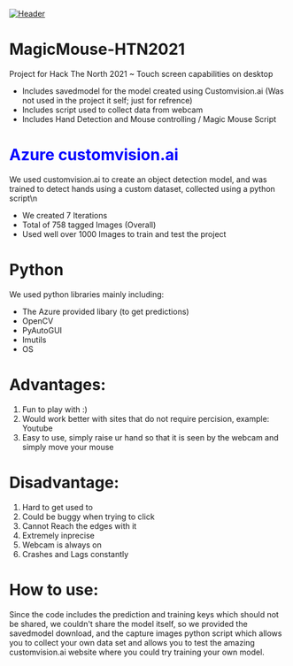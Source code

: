 [![Header](https://raw.githubusercontent.com/MostafaH04/MagicMouse-HTN2021/master/magicmouse.png "Header")](https://github.com/MostafaH04/MagicMouse-HTN2021)

# MagicMouse-HTN2021
Project for Hack The North 2021 ~ Touch screen capabilities on desktop

- Includes savedmodel for the model created using Customvision.ai (Was not used in the project it self; just for refrence)
- Includes script used to collect data from webcam
- Includes Hand Detection and Mouse controlling / Magic Mouse Script

# <span style="color:blue"> Azure customvision.ai <span>

We used customvision.ai to create an object detection model, and was trained to detect hands using a custom dataset, collected using a python script\n
- We created 7 Iterations
- Total of 758 tagged Images (Overall)
- Used well over 1000 Images to train and test the project


# Python
We used python libraries mainly including:
- The Azure provided libary (to get predictions)
- OpenCV
- PyAutoGUI
- Imutils
- OS

# Advantages:
1. Fun to play with :)
2. Would work better with sites that do not require percision, example: Youtube 
3. Easy to use, simply raise ur hand so that it is seen by the webcam and simply move your mouse

# Disadvantage:
1. Hard to get used to
2. Could be buggy when trying to click
3. Cannot Reach the edges with it
4. Extremely inprecise
5. Webcam is always on
6. Crashes and Lags constantly

# How to use:
Since the code includes the prediction and training keys which should not be shared, we couldn't share the model itself, so we provided the savedmodel download, and the capture images python script which allows you to collect your own data set and allows you to test the amazing customvision.ai website where you could try training your own model. 

